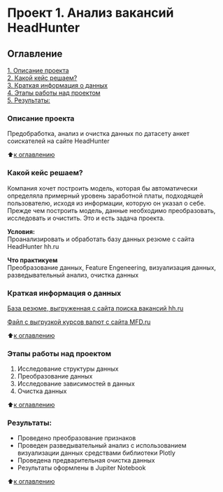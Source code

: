 # Проект 1. Анализ вакансий HeadHunter

## Оглавление  
[1. Описание проекта](https://github.com/Lily-8991/Education_SF/blob/main/README.md#Описание-проекта)  
[2. Какой кейс решаем?](https://github.com/Lily-8991/Education_SF/blob/main/README.md#Какой-кейс-решаем)  
[3. Краткая информация о данных](https://github.com/Lily-8991/Education_SF/blob/main/README.md#Краткая-информация-о-данных)  
[4. Этапы работы над проектом](https://github.com/Lily-8991/Education_SF/blob/main/README.md#Этапы-работы-над-проектом)  
[5. Результаты:](https://github.com/Lily-8991/Education_SF/blob/main/README.md#Результаты)    


### Описание проекта    
Предобработка, анализ и очистка данных по датасету анкет соискателей на сайте HeadHunter

:arrow_up:[к оглавлению](https://github.com/Lily-8991/Education_SF/blob/main/README.md#Оглавление)


### Какой кейс решаем?  
Компания хочет построить модель, которая бы автоматически определяла примерный уровень заработной платы, подходящей пользователю, исходя из информации, которую он указал о себе. Прежде чем построить модель, данные необходимо преобразовать, исследовать и очистить. Это и есть задача проекта.

**Условия:**  
Проанализировать и обработать базу данных резюме с сайта HeadHunter hh.ru

**Что практикуем**   
Преобразование данных, Feature Engeneering, визуализация данных, разведывательный анализ, очистка данных

### Краткая информация о данных
[База резюме, выгруженная с сайта поиска вакансий hh.ru](https://drive.google.com/file/d/1Kb78mAWYKcYlellTGhIjPI-bCcKbGuTn/view)

[Файл с выгрузкой курсов валют с сайта MFD.ru](https://github.com/Lily-8991/Education_SF/blob/main/ExchangeRates.csv)

:arrow_up:[к оглавлению](https://github.com/Lily-8991/Education_SF/blob/main/README.md#Оглавление)

### Этапы работы над проектом  
1) Исследование структуры данных
2) Преобразование данных
3) Исследование зависимостей в данных
4) Очистка данных

:arrow_up:[к оглавлению](https://github.com/Lily-8991/Education_SF/blob/main/README.md#Оглавление)

### Результаты:  
- Проведено преобразование признаков
- Проведен разведывательный анализ с использованием визуализации данных средствами библиотеки Plotly
- Проведена предварительная очистка данных
- Результаты оформлены в Jupiter Notebook

:arrow_up:[к оглавлению](https://github.com/Lily-8991/Education_SF/blob/main/README.md#Оглавление)


